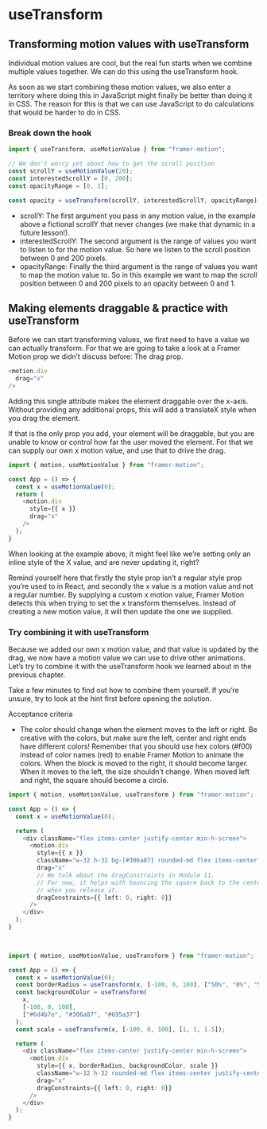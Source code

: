 # useTransform

## Transforming motion values with useTransform

Individual motion values are cool, but the real fun starts when we combine multiple values together. We can do this using the useTransform hook.

As soon as we start combining these motion values, we also enter a territory where doing this in JavaScript might finally be better than doing it in CSS. The reason for this is that we can use JavaScript to do calculations that would be harder to do in CSS.

### Break down the hook

```typescript
import { useTransform, useMotionValue } from "framer-motion";

// We don't worry yet about how to get the scroll position
const scrollY = useMotionValue(20);
const interestedScrollY = [0, 200];
const opacityRange = [0, 1];

const opacity = useTransform(scrollY, interestedScrollY, opacityRange);
```

- scrollY: The first argument you pass in any motion value, in the example above a fictional scrollY that never changes (we make that dynamic in a future lesson!).
- interestedScrollY: The second argument is the range of values you want to listen to for the motion value. So here we listen to the scroll position between 0 and 200 pixels.
- opacityRange: Finally the third argument is the range of values you want to map the motion value to. So in this example we want to map the scroll position between 0 and 200 pixels to an opacity between 0 and 1.

## Making elements draggable & practice with useTransform

Before we can start transforming values, we first need to have a value we can actually transform. For that we are going to take a look at a Framer Motion prop we didn’t discuss before: The drag prop.

```typescript
<motion.div
  drag="x"
/>
```

Adding this single attribute makes the element draggable over the x-axis. Without providing any additional props, this will add a translateX style when you drag the element.

If that is the only prop you add, your element will be draggable, but you are unable to know or control how far the user moved the element. For that we can supply our own x motion value, and use that to drive the drag.

```typescript
import { motion, useMotionValue } from "framer-motion";

const App = () => {
  const x = useMotionValue(0);
  return (
    <motion.div
      style={{ x }}
      drag="x"
    />
  );
}
```

When looking at the example above, it might feel like we’re setting only an inline style of the X value, and are never updating it, right?

Remind yourself here that firstly the style prop isn’t a regular style prop you’re used to in React, and secondly the x value is a motion value and not a regular number. By supplying a custom x motion value, Framer Motion detects this when trying to set the x transform themselves. Instead of creating a new motion value, it will then update the one we supplied.

### Try combining it with useTransform

Because we added our own x motion value, and that value is updated by the drag, we now have a motion value we can use to drive other animations. Let’s try to combine it with the useTransform hook we learned about in the previous chapter.

Take a few minutes to find out how to combine them yourself. If you’re unsure, try to look at the hint first before opening the solution.

Acceptance criteria

- The color should change when the element moves to the left or right. Be creative with the colors, but make sure the left, center and right ends have different colors! Remember that you should use hex colors (#f00) instead of color names (red) to enable Framer Motion to animate the colors.
When the block is moved to the right, it should become larger. When it moves to the left, the size shouldn’t change.
When moved left and right, the square should become a circle.

```typescript
import { motion, useMotionValue, useTransform } from "framer-motion";

const App = () => {
  const x = useMotionValue(0);

  return (
    <div className="flex items-center justify-center min-h-screen">
      <motion.div
        style={{ x }}
        className="w-32 h-32 bg-[#306a87] rounded-md flex items-center justify-center text-white"
        drag="x"
        // We talk about the dragConstraints in Module 11.
        // For now, it helps with bouncing the square back to the center
        // when you release it.
        dragConstraints={{ left: 0, right: 0}}
      />
    </div>
  );
}
 
```

```typescript

import { motion, useMotionValue, useTransform } from "framer-motion";

const App = () => {
  const x = useMotionValue(0);
  const borderRadius = useTransform(x, [-100, 0, 100], ["50%", "0%", "50%"]);
  const backgroundColor = useTransform(
    x,
    [-100, 0, 100],
    ["#6d4b7e", "#306a87", "#695a37"]
  );
  const scale = useTransform(x, [-100, 0, 100], [1, 1, 1.5]);

  return (
    <div className="flex items-center justify-center min-h-screen">
      <motion.div
        style={{ x, borderRadius, backgroundColor, scale }}
        className="w-32 h-32 rounded-md flex items-center justify-center text-white"
        drag="x"
        dragConstraints={{ left: 0, right: 0}}
      />
    </div>
  );
}


```

```typescript
```

```typescript
```